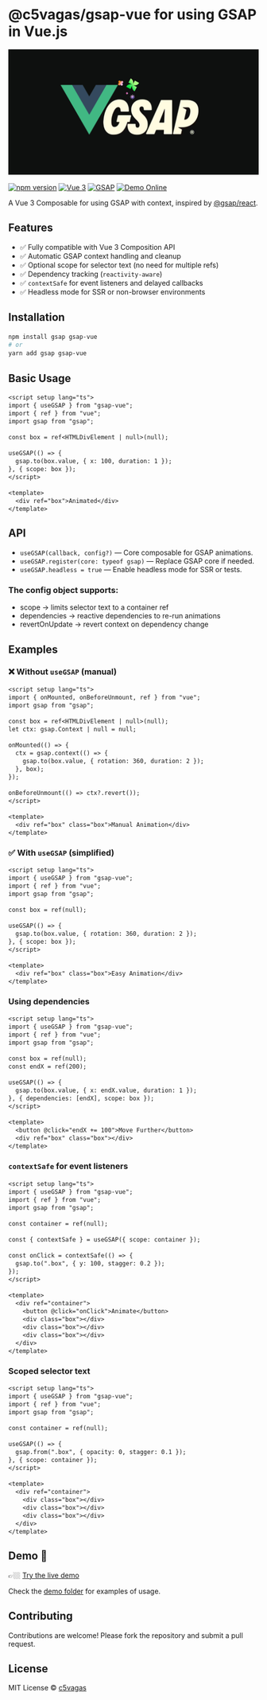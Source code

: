 # @c5vagas/gsap-vue for using GSAP in Vue.js

![GSAP Vue Banner](./assets/og-image.webp)

[![npm version](https://img.shields.io/npm/v/gsap-vue)](https://www.npmjs.com/package/gsap-vue)
[![Vue 3](https://img.shields.io/badge/Vue-3.x-brightgreen)](https://vuejs.org/)
[![GSAP](https://img.shields.io/badge/GSAP-3.x-blue)](https://greensock.com/gsap/)
[![Demo Online](https://img.shields.io/badge/demo-online-brightgreen)](https://stackblitz.com/edit/vitejs-vite-teslnzdm?file=index.html)

A Vue 3 Composable for using GSAP with context, inspired by [@gsap/react](https://github.com/greensock/react).

## Features

- ✅ Fully compatible with Vue 3 Composition API  
- ✅ Automatic GSAP context handling and cleanup  
- ✅ Optional scope for selector text (no need for multiple refs)  
- ✅ Dependency tracking (`reactivity-aware`)  
- ✅ `contextSafe` for event listeners and delayed callbacks  
- ✅ Headless mode for SSR or non-browser environments  

## Installation

```bash
npm install gsap gsap-vue
# or
yarn add gsap gsap-vue
```

## Basic Usage

```vue
<script setup lang="ts">
import { useGSAP } from "gsap-vue";
import { ref } from "vue";
import gsap from "gsap";

const box = ref<HTMLDivElement | null>(null);

useGSAP(() => {
  gsap.to(box.value, { x: 100, duration: 1 });
}, { scope: box });
</script>

<template>
  <div ref="box">Animated</div>
</template>
```

## API

* `useGSAP(callback, config?)` — Core composable for GSAP animations.
* `useGSAP.register(core: typeof gsap)` — Replace GSAP core if needed.
* `useGSAP.headless = true` — Enable headless mode for SSR or tests.

### The config object supports:

- scope → limits selector text to a container ref
- dependencies → reactive dependencies to re-run animations
- revertOnUpdate → revert context on dependency change

## Examples

### ❌ Without `useGSAP` (manual)

```vue
<script setup lang="ts">
import { onMounted, onBeforeUnmount, ref } from "vue";
import gsap from "gsap";

const box = ref<HTMLDivElement | null>(null);
let ctx: gsap.Context | null = null;

onMounted(() => {
  ctx = gsap.context(() => {
    gsap.to(box.value, { rotation: 360, duration: 2 });
  }, box);
});

onBeforeUnmount(() => ctx?.revert());
</script>

<template>
  <div ref="box" class="box">Manual Animation</div>
</template>
```

### ✅ With `useGSAP` (simplified)

```vue
<script setup lang="ts">
import { useGSAP } from "gsap-vue";
import { ref } from "vue";
import gsap from "gsap";

const box = ref(null);

useGSAP(() => {
  gsap.to(box.value, { rotation: 360, duration: 2 });
}, { scope: box });
</script>

<template>
  <div ref="box" class="box">Easy Animation</div>
</template>
```

### Using dependencies

```vue
<script setup lang="ts">
import { useGSAP } from "gsap-vue";
import { ref } from "vue";
import gsap from "gsap";

const box = ref(null);
const endX = ref(200);

useGSAP(() => {
  gsap.to(box.value, { x: endX.value, duration: 1 });
}, { dependencies: [endX], scope: box });
</script>

<template>
  <button @click="endX += 100">Move Further</button>
  <div ref="box" class="box"></div>
</template>
```

### `contextSafe` for event listeners

```vue
<script setup lang="ts">
import { useGSAP } from "gsap-vue";
import { ref } from "vue";
import gsap from "gsap";

const container = ref(null);

const { contextSafe } = useGSAP({ scope: container });

const onClick = contextSafe(() => {
  gsap.to(".box", { y: 100, stagger: 0.2 });
});
</script>

<template>
  <div ref="container">
    <button @click="onClick">Animate</button>
    <div class="box"></div>
    <div class="box"></div>
    <div class="box"></div>
  </div>
</template>
```

### Scoped selector text

```vue
<script setup lang="ts">
import { useGSAP } from "gsap-vue";
import { ref } from "vue";
import gsap from "gsap";

const container = ref(null);

useGSAP(() => {
  gsap.from(".box", { opacity: 0, stagger: 0.1 });
}, { scope: container });
</script>

<template>
  <div ref="container">
    <div class="box"></div>
    <div class="box"></div>
    <div class="box"></div>
  </div>
</template>
```

## Demo 🚀
👉🏼 [Try the live demo](https://stackblitz.com/edit/vitejs-vite-teslnzdm?file=index.html)

Check the [demo folder](./src/demo) for examples of usage.

## Contributing

Contributions are welcome! Please fork the repository and submit a pull request.

## License

MIT License © [c5vagas](https://github.com/c5vagas)

